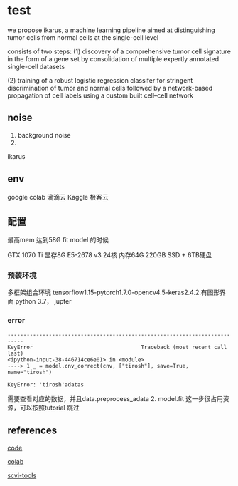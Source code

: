 <!--
 * @Author: jayjiao 918718278@qq.com
 * @Date: 2022-06-10 19:19:04
 * @LastEditors: jayjiao 918718278@qq.com
 * @LastEditTime: 2022-06-15 10:26:14
 * @FilePath: \geekbang\bioinformatics\notes\Identifying tumor cells_by_machine learning.md
 * @Description: 这是默认设置,请设置`customMade`, 打开koroFileHeader查看配置 进行设置: https://github.com/OBKoro1/koro1FileHeader/wiki/%E9%85%8D%E7%BD%AE
-->
# test
we propose ikarus, a machine learning pipeline aimed at distinguishing tumor cells 
from normal cells at the single-cell level

consists of two steps: 
(1) discovery of a comprehensive tumor cell signature in the form of a gene set by consolidation of multiple expertly annotated single-cell datasets 

(2) training of a robust logistic regression classifer for stringent discrimination of tumor 
and normal cells followed by a network-based propagation of cell labels using a custom 
built cell–cell network

## noise
1. background noise
2. 
ikarus 

## env
 google colab
    滴滴云
    Kaggle
    极客云

## 配置
最高mem 达到58G 
fit model 的时候

GTX 1070 Ti 显存8G E5-2678 v3 24核 内存64G 220GB SSD + 6TB硬盘

### 预装环境
多框架组合环境 tensorflow1.15-pytorch1.7.0-opencv4.5-keras2.4.2.有图形界面
python 3.7， jupter

### error

```juptyer
---------------------------------------------------------------------------
KeyError                                  Traceback (most recent call last)
<ipython-input-38-446714ce6e01> in <module>
----> 1 _ = model.cnv_correct(cnv, ["tirosh"], save=True, name="tirosh")

KeyError: 'tirosh'adatas
```
需要查看对应的数据，并且data.preprocess_adata
2. model.fit 这一步很占用资源，可以按照tutorial 跳过

## references
[code](https://github.com/BIMSBbioinfo/ikarus)

[colab](https://colab.research.google.com/)

[scvi-tools](https://docs.scvi-tools.org/en/0.7.1/installation.html)
